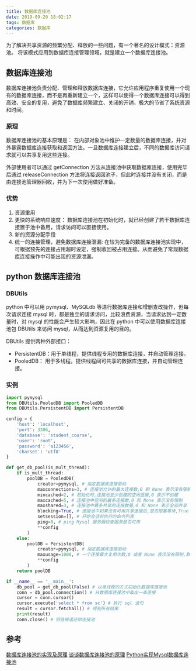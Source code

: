 ```yaml
---
title: 数据库连接池
date: 2019-09-20 18:02:17
tags: 数据库
categories: 数据库
---
```


为了解决共享资源的频繁分配、释放的一些问题，有一个著名的设计模式：资源池。 将该模式应用到数据库连接管理领域，就是建立一个数据库连接池。

<!--more-->

## 数据库连接池
数据库连接池负责分配、管理和释放数据库连接，它允许应用程序重复使用一个现有的数据库连接，而不是再重新建立一个，这样可以使得一个数据库连接可以得到高效、安全的复用，避免了数据库频繁建立、关闭的开销，极大的节省了系统资源和时间。

### 原理
数据库连接池的基本原理是： 在内部对象池中维护一定数量的数据库连接，并对外暴露数据库连接获取和返回方法。一旦数据库连接建立后，不同的数据库访问请求就可以共享复用这些连接。

外部使用者可以通过 getConnection 方法从连接池中获取数据库连接，使用完毕后通过 releaseConnection 方法将连接返回池子，但此时连接并没有关闭，而是由连接池管理器回收，并为下一次使用做好准备。

### 优势
1. 资源重用
2. 更快的系统响应速度： 数据库连接池在初始化时，就已经创建了若干数据库连接置于池中备用，请求访问可以直接使用。
3. 新的资源分配手段
4. 统一的连接管理，避免数据库连接泄漏: 在较为完备的数据库连接池实现中，可根据预先的连接占用超时设定，强制收回被占用连接。从而避免了常规数据库连接操作中可能出现的资源泄漏。

## python 数据库连接池
### DBUtils
python 中可以用 pymysql、MySQLdb 等进行数据库连接和增删查改操作，但每次请求连接 mysql 时，都是独立的请求访问，比较浪费资源，当请求达到一定数量时，对 mysql 的性能会产生较大影响，因此在 python 中可以使用数据库连接池包 DBUtils 来访问 mysql，从而达到资源复用的目的。

DBUtils 提供两种外部接口：
- PersistentDB：用于单线程，提供线程专用的数据库连接，并自动管理连接。
- PooledDB： 用于多线程，提供线程间可共享的数据库连接，并自动管理连接。

### 实例
```python
import pymysql
from DBUtils.PooledDB import PooledDB
from DBUtils.PersistentDB import PersistentDB

config = {
    'host': 'localhost',
    'port': 3306,
    'database': 'student_course',
    'user': 'root',
    'password': 'a123456',
    'charset': 'utf8'
}

def get_db_pool(is_mult_thread):
    if is_mult_thread:
        poolDB = PooledDB(
            creator=pymysql, # 指定数据库连接驱动
            maxconnections=3, # 连接池允许的最大连接数,0 和 None 表示没有限制
            mincached=2, # 初始化时,连接池至少创建的空闲连接,0 表示不创建
            maxcached=5, # 连接池中空闲的最多连接数,0 和 None 表示没有限制
            maxshared=3, # 连接池中最多共享的连接数量,0 和 None 表示全部共享
            blocking=True, # 连接池中如果没有可用共享连接后,是否阻塞等待,True 表示等待, False 表示不等待然后报错
            setsession=[], # 开始会话前执行的命令列表
            ping=0, # ping Mysql 服务器检查服务是否可用
            **config
        )
    else:
        poolDB = PersistentDB(
            creator=pymysql, # 指定数据库连接驱动
            maxusage=1000, # 一个连接最大复用次数,0 或者 None 表示没有限制,默认为 0
            **config
        )
    return poolDB

if __name__ == '__main__':
    db_pool = get_db_pool(False) # 以单线程的方式初始化数据库连接池
    conn = db_pool.connection() # 从数据库连接池中取出一条连接
    cursor = conn.cursor()
    cursor.execute('select * from sc') # 执行 sql 语句
    result = cursor.fetchall() # 得到所有结果
    print(result)
    conn.close() # 把连接返还给连接池
```

## 参考
[数据库连接池的实现及原理](https://juejin.im/post/5af026a06fb9a07ac47ff282)
[谈谈数据库连接池的原理](https://blog.csdn.net/shuaihj/article/details/14223015)
[Python实现Mysql数据库连接池](https://blog.csdn.net/zbc1090549839/article/details/51336458)